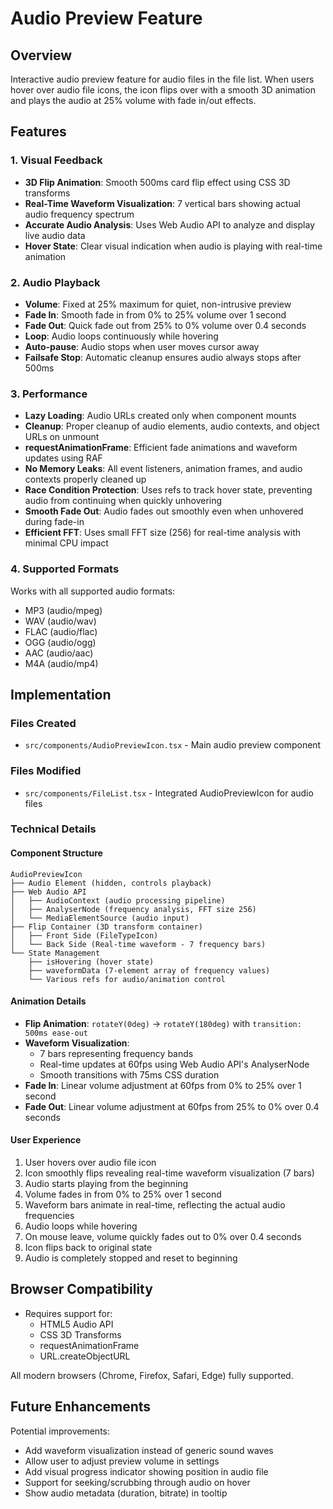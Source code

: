 # Audio Preview Feature

## Overview

Interactive audio preview feature for audio files in the file list. When users hover over audio file icons, the icon flips over with a smooth 3D animation and plays the audio at 25% volume with fade in/out effects.

## Features

### 1. Visual Feedback

- **3D Flip Animation**: Smooth 500ms card flip effect using CSS 3D transforms
- **Real-Time Waveform Visualization**: 7 vertical bars showing actual audio frequency spectrum
- **Accurate Audio Analysis**: Uses Web Audio API to analyze and display live audio data
- **Hover State**: Clear visual indication when audio is playing with real-time animation

### 2. Audio Playback

- **Volume**: Fixed at 25% maximum for quiet, non-intrusive preview
- **Fade In**: Smooth fade in from 0% to 25% volume over 1 second
- **Fade Out**: Quick fade out from 25% to 0% volume over 0.4 seconds
- **Loop**: Audio loops continuously while hovering
- **Auto-pause**: Audio stops when user moves cursor away
- **Failsafe Stop**: Automatic cleanup ensures audio always stops after 500ms

### 3. Performance

- **Lazy Loading**: Audio URLs created only when component mounts
- **Cleanup**: Proper cleanup of audio elements, audio contexts, and object URLs on unmount
- **requestAnimationFrame**: Efficient fade animations and waveform updates using RAF
- **No Memory Leaks**: All event listeners, animation frames, and audio contexts properly cleaned up
- **Race Condition Protection**: Uses refs to track hover state, preventing audio from continuing when quickly unhovering
- **Smooth Fade Out**: Audio fades out smoothly even when unhovered during fade-in
- **Efficient FFT**: Uses small FFT size (256) for real-time analysis with minimal CPU impact

### 4. Supported Formats

Works with all supported audio formats:

- MP3 (audio/mpeg)
- WAV (audio/wav)
- FLAC (audio/flac)
- OGG (audio/ogg)
- AAC (audio/aac)
- M4A (audio/mp4)

## Implementation

### Files Created

- `src/components/AudioPreviewIcon.tsx` - Main audio preview component

### Files Modified

- `src/components/FileList.tsx` - Integrated AudioPreviewIcon for audio files

### Technical Details

#### Component Structure

```
AudioPreviewIcon
├── Audio Element (hidden, controls playback)
├── Web Audio API
│   ├── AudioContext (audio processing pipeline)
│   ├── AnalyserNode (frequency analysis, FFT size 256)
│   └── MediaElementSource (audio input)
├── Flip Container (3D transform container)
│   ├── Front Side (FileTypeIcon)
│   └── Back Side (Real-time waveform - 7 frequency bars)
└── State Management
    ├── isHovering (hover state)
    ├── waveformData (7-element array of frequency values)
    └── Various refs for audio/animation control
```

#### Animation Details

- **Flip Animation**: `rotateY(0deg)` → `rotateY(180deg)` with `transition: 500ms ease-out`
- **Waveform Visualization**:
  - 7 bars representing frequency bands
  - Real-time updates at 60fps using Web Audio API's AnalyserNode
  - Smooth transitions with 75ms CSS duration
- **Fade In**: Linear volume adjustment at 60fps from 0% to 25% over 1 second
- **Fade Out**: Linear volume adjustment at 60fps from 25% to 0% over 0.4 seconds

#### User Experience

1. User hovers over audio file icon
2. Icon smoothly flips revealing real-time waveform visualization (7 bars)
3. Audio starts playing from the beginning
4. Volume fades in from 0% to 25% over 1 second
5. Waveform bars animate in real-time, reflecting the actual audio frequencies
6. Audio loops while hovering
7. On mouse leave, volume quickly fades out to 0% over 0.4 seconds
8. Icon flips back to original state
9. Audio is completely stopped and reset to beginning

## Browser Compatibility

- Requires support for:
  - HTML5 Audio API
  - CSS 3D Transforms
  - requestAnimationFrame
  - URL.createObjectURL

All modern browsers (Chrome, Firefox, Safari, Edge) fully supported.

## Future Enhancements

Potential improvements:

- Add waveform visualization instead of generic sound waves
- Allow user to adjust preview volume in settings
- Add visual progress indicator showing position in audio file
- Support for seeking/scrubbing through audio on hover
- Show audio metadata (duration, bitrate) in tooltip
